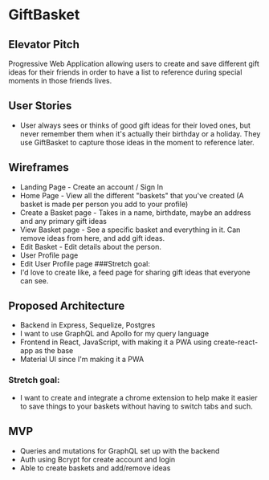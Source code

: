 # GiftBasket


## Elevator Pitch
Progressive Web Application allowing users to create and save different gift ideas for their friends in order to have a list to reference during special moments in those friends lives.

## User Stories
- User always sees or thinks of good gift ideas for their loved ones, but never remember them when it's actually their birthday or a holiday. They use GiftBasket to capture those ideas in the moment to reference later.

## Wireframes

- Landing Page - Create an account / Sign In
- Home Page - View all the different "baskets" that you've created (A basket is made per person you add to your profile)
- Create a Basket page - Takes in a name, birthdate, maybe an address and any primary gift ideas
- View Basket page - See a specific basket and everything in it. Can remove ideas from here, and add gift ideas.
- Edit Basket - Edit details about the person.
- User Profile page 
- Edit User Profile page
###Stretch goal:
- I'd love to create like, a feed page for sharing gift ideas that everyone can see.

## Proposed Architecture
- Backend in Express, Sequelize, Postgres
- I want to use GraphQL and Apollo for my query language
- Frontend in React, JavaScript, with making it a PWA using create-react-app as the base
- Material UI since I'm making it a PWA
### Stretch goal: 
- I want to create and integrate a chrome extension to help make it easier to save things to your baskets without having to switch tabs and such.

## MVP
- Queries and mutations for GraphQL set up with the backend
- Auth using Bcrypt for create account and login
- Able to create baskets and add/remove ideas 


